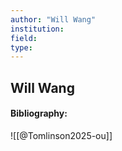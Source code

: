 ```yaml
---
author: "Will Wang"
institution:
field:
type:
---
```


## Will Wang
#### Bibliography:

![[@Tomlinson2025-ou]]
